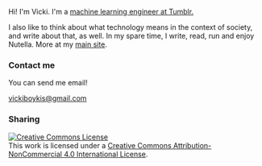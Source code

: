 
Hi! I'm Vicki. I'm a [machine learning engineer at Tumblr.](https://applyingml.com/mentors/vicki-boykis/) 

I also like to think about what technology means in the context of society, and write about that,  as well.  In my spare time, I write, read, run and enjoy Nutella. More at my [main site](http://www.vickiboykis.com). 


### Contact me

You can send me email!

[vickiboykis@gmail.com](mailto:vickiboykis@gmail.com)

### Sharing

<a rel="license" href="http://creativecommons.org/licenses/by-nc/4.0/"><img alt="Creative Commons License" style="border-width:0" src="https://i.creativecommons.org/l/by-nc/4.0/88x31.png" /></a><br />This work is licensed under a <a rel="license" href="http://creativecommons.org/licenses/by-nc/4.0/">Creative Commons Attribution-NonCommercial 4.0 International License</a>.
